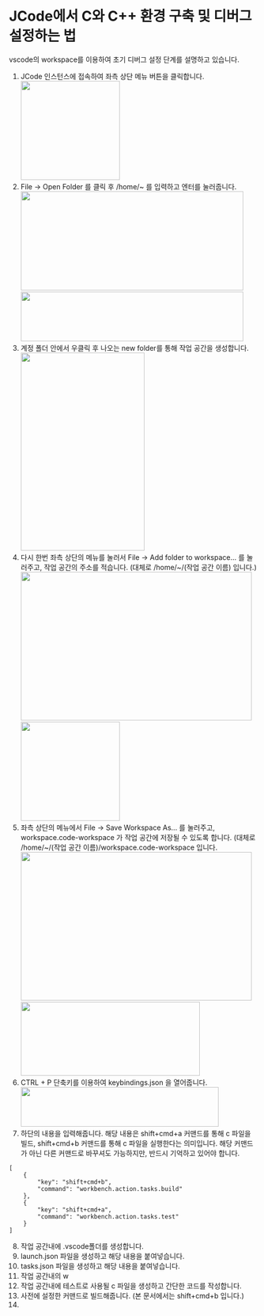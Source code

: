 # JCode에서 C와 C++ 환경 구축 및 디버그 설정하는 법
vscode의 workspace를 이용하여 초기 디버그 설정 단계를 설명하고 있습니다.

1. JCode 인스턴스에 접속하여 좌측 상단 메뉴 버튼을 클릭합니다.<br/>
<img src=https://user-images.githubusercontent.com/77586765/144953230-30e5e4bf-d9f1-4e25-bf3f-14806e0d7bdb.png width="200" height="200"/><br/>
2. File -> Open Folder 를 클릭 후 /home/~ 를 입력하고 엔터를 눌러줍니다.<br/>
<img src=https://user-images.githubusercontent.com/77586765/144953761-9ace14a1-3cce-4c9c-b270-d644de386aeb.png width="450" height="200"/><br/>
<img src=https://user-images.githubusercontent.com/77586765/144953980-0b779520-85fb-45eb-8eba-41c4843e6514.png width="450" height="100"/><br/>
3. 계정 폴더 안에서 우클릭 후 나오는 new folder를 통해 작업 공간을 생성합니다.<br/>
<img src=https://user-images.githubusercontent.com/77586765/144954163-52d8bdc3-bcf3-4243-9e7d-b1f8ac6eb603.png width="250" height="400"/><br/>
4. 다시 한번 좌측 상단의 메뉴를 눌러서 File -> Add folder to workspace... 를 눌러주고, 작업 공간의 주소를 적습니다.
   (대체로 /home/~/(작업 공간 이름) 입니다.)<br/>
<img src=https://user-images.githubusercontent.com/77586765/144954507-58245876-a9da-4c70-82ec-b81215786586.png width="467" height="300"/><br/>
<img src=https://user-images.githubusercontent.com/77586765/144954763-64852f3d-3853-4459-a784-75050f1dbfbf.png width="200" height="200"/><br/>
5. 좌측 상단의 메뉴에서 File -> Save Workspace As... 를 눌러주고, workspace.code-workspace 가 작업 공간에 저장될 수 있도록 합니다.
   (대체로 /home/~/(작업 공간 이름)/workspace.code-workspace 입니다.<br/>
<img src=https://user-images.githubusercontent.com/77586765/144954897-cedbf361-36fd-46bf-83ca-97eac9b0e7cc.png width="467" height="300"/><br/>
<img src=https://user-images.githubusercontent.com/77586765/144955080-f4a42546-048d-4e87-8e1a-213f413dc660.png width="362" height="149"/><br/>
6. CTRL + P 단축키를 이용하여 keybindings.json 을 열어줍니다.<br/>
<img src=https://user-images.githubusercontent.com/77586765/144955206-5b97b784-f3da-4b6f-8cef-3f47880d4d49.png width="400" height="80"/><br/>
7. 하단의 내용을 입력해줍니다. 해당 내용은 shift+cmd+a 커맨드를 통해 c 파일을 빌드, shift+cmd+b 커맨드를 통해 c 파일을 실행한다는 의미입니다. 해당 커맨드가 아닌 다른 커맨드로 바꾸셔도 가능하지만, 반드시 기억하고 있어야 합니다.<br/>
``` // 키 바인딩을 이 파일에 넣어서 기본값 재정의auto[]
[
    {
        "key": "shift+cmd+b",
        "command": "workbench.action.tasks.build"
    },
    {
        "key": "shift+cmd+a",
        "command": "workbench.action.tasks.test"
    }
] 
```
8. 작업 공간내에 .vscode폴더를 생성합니다.
9. launch.json 파일을 생성하고 해당 내용을 붙여넣습니다.
10. tasks.json 파일을 생성하고 해당 내용을 붙여넣습니다.
11. 작업 공간내의 w
12. 작업 공간내에 테스트로 사용될 c 파일을 생성하고 간단한 코드를 작성합니다.
13. 사전에 설정한 커맨드로 빌드해줍니다. (본 문서에서는 shift+cmd+b 입니다.)
14. 
